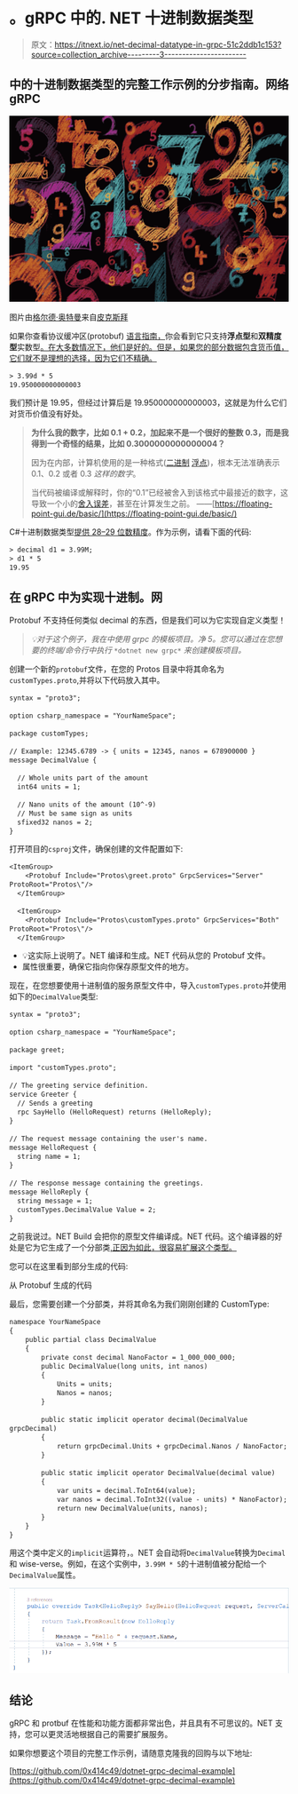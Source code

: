 # 。gRPC 中的. NET 十进制数据类型

> 原文：<https://itnext.io/net-decimal-datatype-in-grpc-51c2ddb1c153?source=collection_archive---------3----------------------->

## 中的十进制数据类型的完整工作示例的分步指南。网络 gRPC

![](img/a73f807515bee8c8a7534360e07407f2.png)

图片由[格尔德·奥特曼](https://pixabay.com/users/geralt-9301/?utm_source=link-attribution&utm_medium=referral&utm_campaign=image&utm_content=5594879)来自[皮克斯拜](https://pixabay.com/?utm_source=link-attribution&utm_medium=referral&utm_campaign=image&utm_content=5594879)

如果你查看协议缓冲区(protobuf) [语言指南，](https://developers.google.com/protocol-buffers/docs/proto#scalar)你会看到它只支持**浮点型**和**双精度型**实数型[。在大多数情况下，他们是好的。但是，如果您的部分数据包含货币值，它们就不是理想的选择，因为它们不精确。](https://en.wikipedia.org/wiki/Real_number)

```
> 3.99d * 5
19.950000000000003
```

我们预计是 19.95，但经过计算后是 19.950000000000003，这就是为什么它们对货币价值没有好处。

> **为什么我的数字，比如 0.1 + 0.2，加起来不是一个很好的整数 0.3，而是我得到一个奇怪的结果，比如 0.3000000000000004？**
> 
> 因为在内部，计算机使用的是一种格式([二进制](https://floating-point-gui.de/formats/binary/) [浮点](https://floating-point-gui.de/formats/fp/))，根本无法准确表示 0.1、0.2 或者 0.3 *这样的数字*。
> 
> 当代码被编译或解释时，你的“0.1”已经被舍入到该格式中最接近的数字，这导致一个小的[舍入误差](https://floating-point-gui.de/errors/rounding/)，甚至在计算发生之前。
> ——[https://floating-point-gui.de/basic/](https://floating-point-gui.de/basic/)

C#十进制数据类型[提供 28–29 位数精度](https://docs.microsoft.com/en-us/dotnet/csharp/language-reference/builtin-types/floating-point-numeric-types#characteristics-of-the-floating-point-types)。作为示例，请看下面的代码:

```
> decimal d1 = 3.99M;
> d1 * 5
19.95
```

## 在 gRPC 中为实现十进制。网

Protobuf 不支持任何类似 decimal 的东西，但是我们可以为它实现自定义类型！

> *💡对于这个例子，我在中使用 grpc 的模板项目。净 5。您可以通过在您想要的终端/命令行中执行* `*dotnet new grpc*` *来创建模板项目。*

创建一个新的`protobuf`文件，在您的 Protos 目录中将其命名为`customTypes.proto`,并将以下代码放入其中。

```
syntax = "proto3";

option csharp_namespace = "YourNameSpace";

package customTypes;

// Example: 12345.6789 -> { units = 12345, nanos = 678900000 }
message DecimalValue {

  // Whole units part of the amount
  int64 units = 1;

  // Nano units of the amount (10^-9)
  // Must be same sign as units
  sfixed32 nanos = 2;
}
```

打开项目的`csproj`文件，确保创建的文件配置如下:

```
<ItemGroup>
    <Protobuf Include="Protos\greet.proto" GrpcServices="Server"  ProtoRoot="Protos\"/>
  </ItemGroup>

  <ItemGroup>
    <Protobuf Include="Protos\customTypes.proto" GrpcServices="Both" ProtoRoot="Protos\"/>
  </ItemGroup>
```

*   💡这实际上说明了。NET 编译和生成。NET 代码从您的 Protobuf 文件。
*   属性很重要，确保它指向你保存原型文件的地方。

现在，在您想要使用十进制值的服务原型文件中，导入`customTypes.proto`并使用如下的`DecimalValue`类型:

```
syntax = "proto3";

option csharp_namespace = "YourNameSpace";

package greet;

import "customTypes.proto";

// The greeting service definition.
service Greeter {
  // Sends a greeting
  rpc SayHello (HelloRequest) returns (HelloReply);
}

// The request message containing the user's name.
message HelloRequest {
  string name = 1;
}

// The response message containing the greetings.
message HelloReply {
  string message = 1;
  customTypes.DecimalValue Value = 2;
}
```

之前我说过。NET Build 会把你的原型文件编译成。NET 代码。这个编译器的好处是它为它生成了一个分部类[,正因为如此，很容易扩展这个类型。](https://docs.microsoft.com/en-us/dotnet/csharp/programming-guide/classes-and-structs/partial-classes-and-methods)

您可以在这里看到部分生成的代码:

从 Protobuf 生成的代码

最后，您需要创建一个分部类，并将其命名为我们刚刚创建的 CustomType:

```
namespace YourNameSpace
{
    public partial class DecimalValue
    {
        private const decimal NanoFactor = 1_000_000_000;
        public DecimalValue(long units, int nanos)
        {
            Units = units;
            Nanos = nanos;
        }

        public static implicit operator decimal(DecimalValue grpcDecimal)
        {
            return grpcDecimal.Units + grpcDecimal.Nanos / NanoFactor;
        }

        public static implicit operator DecimalValue(decimal value)
        {
            var units = decimal.ToInt64(value);
            var nanos = decimal.ToInt32((value - units) * NanoFactor);
            return new DecimalValue(units, nanos);
        }
    }
}
```

用这个类中定义的`implicit`运算符，。NET 会自动将`DecimalValue`转换为`Decimal`和 wise-verse。例如，在这个实例中，`3.99M * 5`的十进制值被分配给一个`DecimalValue`属性。

![](img/fa06c0725b47bcbfe5c2b82eb8dbc9e5.png)

## 结论

gRPC 和 protbuf 在性能和功能方面都非常出色，并且具有不可思议的。NET 支持，您可以更灵活地根据自己的需要扩展服务。

如果你想要这个项目的完整工作示例，请随意克隆我的回购与以下地址:

[https://github.com/0x414c49/dotnet-grpc-decimal-example](https://github.com/0x414c49/dotnet-grpc-decimal-example)